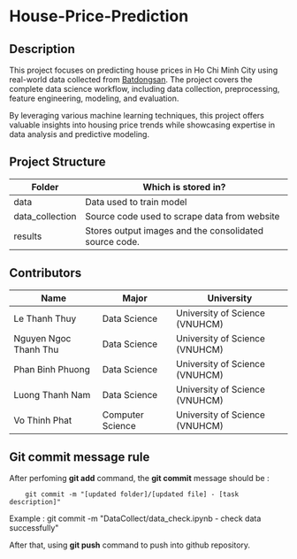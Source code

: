 # **House-Price-Prediction**

## Description
This project focuses on predicting house prices in Ho Chi Minh City using real-world data collected from [Batdongsan](https://batdongsan.vn/ban-nha/). The project covers the complete data science workflow, including data collection, preprocessing, feature engineering, modeling, and evaluation.

By leveraging various machine learning techniques, this project offers valuable insights into housing price trends while showcasing expertise in data analysis and predictive modeling.


## Project Structure
| **Folder** | **Which is stored in?** |
|---|---|
| data | Data used to train model |
| data_collection | Source code used to scrape data from website |
| results | Stores output images and the consolidated source code. |

## Contributors
| **Name**| **Major**| **University**|
|-|-|-|
| Le Thanh Thuy | Data Science  | University of Science (VNUHCM) |
| Nguyen Ngoc Thanh Thu | Data Science  | University of Science (VNUHCM) |
| Phan Binh Phuong | Data Science  | University of Science (VNUHCM) |
| Luong Thanh Nam| Data Science  | University of Science (VNUHCM) |
| Vo Thinh Phat  | Computer Science | University of Science (VNUHCM) |



## Git commit message rule
After perfoming **git add** command, the **git commit** message should be :

        git commit -m "[updated folder]/[updated file] - [task description]"

Example : git commit -m "DataCollect/data_check.ipynb - check data successfully"

After that, using **git push** command to push into github repository.


